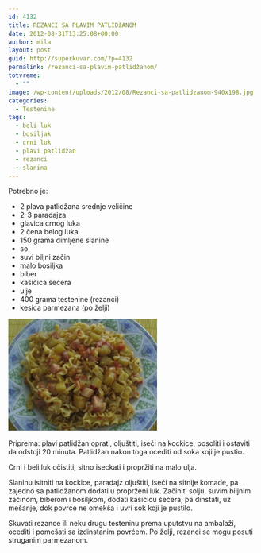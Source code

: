 ```yaml
---
id: 4132
title: REZANCI SA PLAVIM PATLIDžANOM
date: 2012-08-31T13:25:08+00:00
author: mila
layout: post
guid: http://superkuvar.com/?p=4132
permalink: /rezanci-sa-plavim-patlidžanom/
totvreme:
  - ""
image: /wp-content/uploads/2012/08/Rezanci-sa-patlidzanom-940x198.jpg
categories:
  - Testenine
tags:
  - beli luk
  - bosiljak
  - crni luk
  - plavi patlidžan
  - rezanci
  - slanina
---
```

Potrebno je:

  * 2 plava patlidžana srednje veličine
  * 2-3 paradajza
  * glavica crnog luka
  * 2 čena belog luka
  * 150 grama dimljene slanine
  * so
  * suvi biljni začin
  * malo bosiljka
  * biber
  * kašičica šećera
  * ulje
  * 400 grama testenine (rezanci)
  * kesica parmezana (po želji)

<img class="alignnone size-medium wp-image-4134" title="Rezanci sa patlidzanom" src="/wp-content/uploads/2012/08/Rezanci-sa-patlidzanom-300x225.jpg" alt="" width="300" height="225" /> 

Priprema: plavi patlidžan oprati, oljuštiti, iseći na kockice, posoliti i ostaviti da odstoji 20 minuta. Patlidžan nakon toga ocediti od soka koji je pustio.

Crni i beli luk očistiti, sitno iseckati i propržiti na malo ulja.

Slaninu isitniti na kockice, paradajz oljuštiti, iseći na sitnije komade, pa zajedno sa patlidžanom dodati u proprženi luk. Začiniti solju, suvim biljnim začinom, biberom i bosiljkom, dodati kašičicu šećera, pa dinstati, uz mešanje, dok povrće ne omekša i uvri sok koji je pustilo.

Skuvati rezance ili neku drugu testeninu prema uputstvu na ambalaži, ocediti i pomešati sa izdinstanim povrćem. Po želji, rezanci se mogu posuti struganim parmezanom.